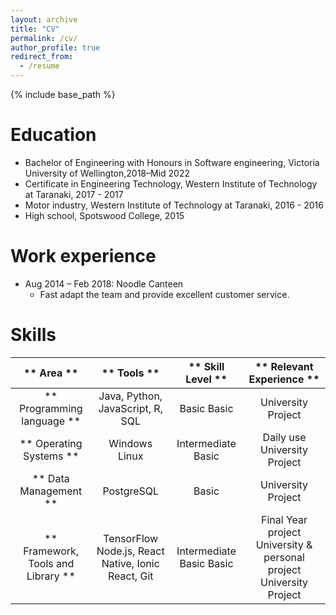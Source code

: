 ```yaml
---
layout: archive
title: "CV"
permalink: /cv/
author_profile: true
redirect_from:
  - /resume
---
```


{% include base_path %}

Education
======
* Bachelor of Engineering with Honours in Software engineering, Victoria University of Wellington,2018–Mid 2022           
* Certificate in Engineering Technology, Western Institute of Technology at Taranaki, 2017 - 2017
* Motor industry, Western Institute of Technology at Taranaki, 2016 - 2016
* High school, Spotswood College, 2015 

Work experience
======
<!-- * Summer 2015: Research Assistant
  * Github University
  * Duties included: Tagging issues
  * Supervisor: Professor Git -->

* Aug 2014 – Feb 2018: Noodle Canteen
  * Fast adapt the team and provide excellent customer service.
  
Skills
======
|              **    Area   **              |                         **    Tools   **                        |          **    Skill Level   **         |                              **    Relevant Experience   **                              |
|:-----------------------------------------:|:---------------------------------------------------------------:|:---------------------------------------:|:----------------------------------------------------------------------------------------:|
|     **    Programming   language   **     |                Java,   Python, JavaScript, R, SQL               |              Basic     Basic            |                                    University   Project                                  |
|       **    Operating   Systems   **      |                         Windows     Linux                       |          Intermediate     Basic         |                             Daily use     University   Project                           |
|        **    Data   Management   **       |                            PostgreSQL                           |                   Basic                 |                                    University   Project                                  |
| **    Framework,   Tools and Library   ** |     TensorFlow     Node.js,   React Native, Ionic React, Git    |     Intermediate     Basic     Basic    |     Final   Year project     University   & personal project     University   Project    |


<!-- Publications
======
  <ul>{% for post in site.publications %}
    {% include archive-single-cv.html %}
  {% endfor %}</ul> -->
  
<!-- Talks
======
  <ul>{% for post in site.talks %}
    {% include archive-single-talk-cv.html %}
  {% endfor %}</ul> -->
  
<!-- Teaching
======
  <ul>{% for post in site.teaching %}
    {% include archive-single-cv.html %}
  {% endfor %}</ul> -->
  
<!-- Service and leadership
======
* Currently signed in to 43 different slack teams -->

